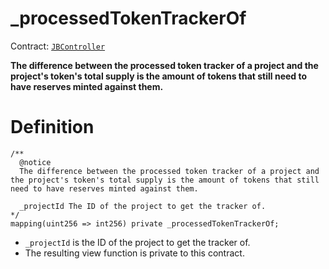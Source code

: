 # _processedTokenTrackerOf

Contract: [`JBController`](../)​‌

**The difference between the processed token tracker of a project and the project's token's total supply is the amount of tokens that still need to have reserves minted against them.**

# Definition

```solidity
/** 
  @notice
  The difference between the processed token tracker of a project and the project's token's total supply is the amount of tokens that still need to have reserves minted against them.

  _projectId The ID of the project to get the tracker of.
*/
mapping(uint256 => int256) private _processedTokenTrackerOf;
```

* `_projectId` is the ID of the project to get the tracker of.
* The resulting view function is private to this contract.
